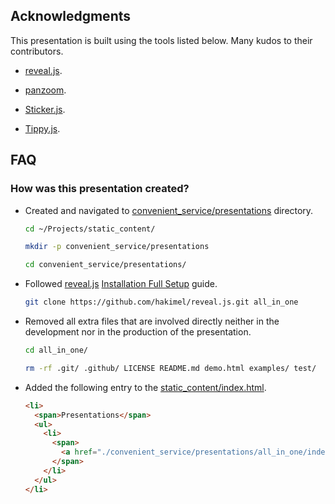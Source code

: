 
## Acknowledgments

This presentation is built using the tools listed below. Many kudos to their contributors.

- [reveal.js](https://revealjs.com).

- [panzoom](https://github.com/anvaka/panzoom).

- [Sticker.js](http://stickerjs.cmiscm.com).

- [Tippy.js](https://atomiks.github.io/tippyjs).

## FAQ

### How was this presentation created?

- Created and navigated to [convenient_service/presentations](https://github.com/marian13/static_content/tree/main/convenient_service/presentations) directory.

  ```bash
  cd ~/Projects/static_content/
  ```

  ```bash
  mkdir -p convenient_service/presentations
  ```

  ```bash
  cd convenient_service/presentations/
  ```

- Followed [reveal.js](https://revealjs.com/) [Installation Full Setup](https://revealjs.com/installation/#full-setup) guide.

  ```bash
  git clone https://github.com/hakimel/reveal.js.git all_in_one
  ```

- Removed all extra files that are involved directly neither in the development nor in the production of the presentation.

  ```bash
  cd all_in_one/
  ```

  ```bash
  rm -rf .git/ .github/ LICENSE README.md demo.html examples/ test/
  ```

- Added the following entry to the [static_content/index.html](https://github.com/marian13/static_content/blob/main/index.html).

  ```html
  <li>
    <span>Presentations</span>
    <ul>
      <li>
        <span>
          <a href="./convenient_service/presentations/all_in_one/index.html">All-in-One Presentation</a>
        </span>
      </li>
    </ul>
  </li>
  ```
